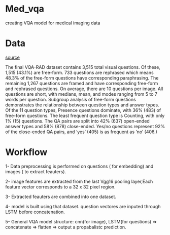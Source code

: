# Med_vqa
creating VQA model for medical imaging data

# Data 

[source](https://www.nature.com/articles/sdata2018251) 

The final VQA-RAD dataset contains 3,515 total visual questions. Of these, 1,515 (43.1%) are free-form. 733 questions are rephrased which means 48.3% of the free-form questions have corresponding paraphrasing. The remaining 1,267 questions are framed and have corresponding free-form and rephrased questions. On average, there are 10 questions per image.
All questions are short, with medians, mean, and modes ranging from 5 to 7 words per question.
Subgroup analysis of free-form questions demonstrates the relationship between question types and answer types. Of the 11 question types, Presence questions dominate, with 36% (483) of free-form questions. The least frequent question type is Counting, with only 1% (15) questions. The QA pairs are split into 42% (637) open-ended answer types and 58% (878) close-ended. Yes/no questions represent 92% of the close-ended QA pairs, and ‘yes’ (405) is as frequent as ‘no’ (406.)

# Workflow

1- Data preprocessing is performed on questions ( for embedding) and images ( to extract feauters).

2- image features are extracted from the last Vgg16 pooling layer,Each feature vector corresponds to a 32 x 32 pixel region.

3- Extracted feauters are combined into one dataset.

4- model is built using that dataset. question vectores are inputed through LSTM before concatenation.

5- General VQA model structure: cnn(for image), LSTM(for questions) => concatenate => flatten => output a propabalistc prediction.
